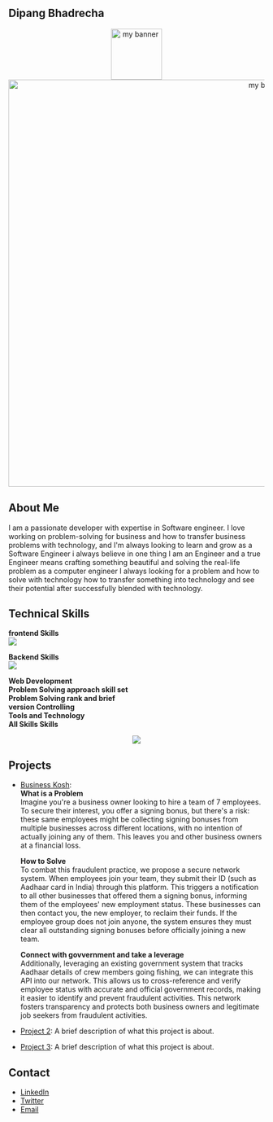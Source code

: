 ## Dipang Bhadrecha

<p align="center">
  <img src="https://github.com/user-attachments/assets/710783f2-82de-402d-b3fb-06aff8858001.faulty this time" alt="my banner" width="100" height="100">
   <img src="https://user-images.githubusercontent.com/74038190/225813708-98b745f2-7d22-48cf-9150-083f1b00d6c9.gif" alt="my banner" width="1000" height="800">
  
  
</p>

## About Me

I am a passionate developer with expertise in Software engineer. I love working on problem-solving for business and how to transfer business problems with technology, and I'm always looking to learn and grow as a Software Engineer i always believe in one thing I am an Engineer and a true Engineer means crafting something beautiful and solving the real-life problem as a computer engineer I always looking for a problem and how to solve with technology how to transfer something into technology and see their potential after successfully blended with technology.

## Technical Skills

<b>frontend Skills</b> </br> 
<img src="https://skillicons.dev/icons?i=js,html,css,wasm"/> </br>

<b>Backend Skills</b> </br>
<img src="https://skillicons.dev/icons?i=aws,gcp,azure,react,vue,flutter&perline="/>

<b>Web Development</b> </br>
<b>Problem Solving approach skill set</b> </br>
<b>Problem Solving rank and brief</b> </br>
<b>version Controlling</b> </br>
<b>Tools and Technology</b> </br>
<b>All Skills Skills</b> </br>

<p align="center">
  <a href="https://skillicons.dev">
    <img src="https://skillicons.dev/icons?i=git,github,gitlab,aws,c,cpp,css,express,figma,html,js,linux,mongodb,mysql,nestjs,nodejs,postman,react,redis,ts,vscode,vercel" />
  </a>
</p>

## Projects

- [Business Kosh](https://businesskosh.in/): </br>
  <b>What is a Problem</b></br>
  Imagine you're a business owner looking to hire a team of 7 employees. To secure their interest, you offer a signing bonus, but there's a risk: these same employees might be collecting signing bonuses from multiple businesses across different locations, with no intention of actually joining any of them. This leaves you and other business owners at a financial loss.
  
  <b>How to Solve</b></br>
  To combat this fraudulent practice, we propose a secure network system. When employees join your team, they submit their ID (such as Aadhaar card in India) through this platform. This triggers a notification to all other businesses that offered them a signing bonus, informing them of the employees' new employment status. These businesses can then contact you, the new employer, to reclaim their funds. If the employee group does not join anyone, the system ensures they must clear all outstanding signing bonuses before officially joining a new team.

  <b>Connect with govvernment and take a leverage</b></br>
  Additionally, leveraging an existing government system that tracks Aadhaar details of crew members going fishing, we can integrate this API into our network. This allows us to cross-reference and verify employee status with accurate and official government records, making it easier to identify and prevent fraudulent activities. This network fosters transparency and protects both business owners and legitimate job seekers from fraudulent activities.
  
  
  
- [Project 2](link-to-project): A brief description of what this project is about.
- [Project 3](link-to-project): A brief description of what this project is about.

## Contact

- [LinkedIn](link-to-your-linkedin)
- [Twitter](link-to-your-twitter)
- [Email](mailto:your-email@example.com)
